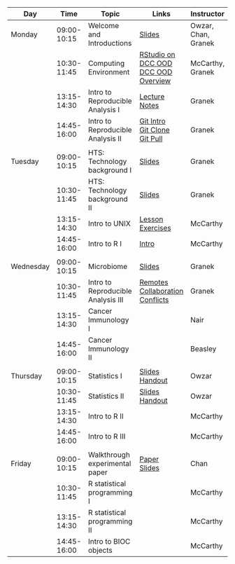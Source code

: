 | Day       |        Time | Topic                              | Links                                                                                                                                                                        | Instructor          |
|-----------|-------------|------------------------------------|------------------------------------------------------------------------------------------------------------------------------------------------------------------------------|---------------------|
| Monday    | 09:00-10:15 | Welcome and Introductions          | [Slides](welcome-MIC-2022.pdf)                                                                                                                                               | Owzar, Chan, Granek |
|           | 10:30-11:45 | Computing Environment              | [RStudio on DCC OOD](computing/dcc_ood/dcc_ood_rstudio.md) <br> [DCC OOD Overview](computing/dcc_ood/dcc_ood_overview.md)                                                    | McCarthy, Granek    |
|           | 13:15-14:30 | Intro to Reproducible Analysis I   | [Lecture Notes](computing/reproducible/reproducible_research_lecture.md)                                                                                                     | Granek              |
|           | 14:45-16:00 | Intro to Reproducible Analysis II  | [Git Intro](computing/reproducible/git_overview.md) <br> [Git Clone](computing/reproducible/git_cloning.md) <br> [Git Pull](computing/reproducible/git_pull.md)              | Granek              |
|           |             |                                    |                                                                                                                                                                              |                     |
| Tuesday   | 09:00-10:15 | HTS: Technology background I       | [Slides](biology/hts_background_day2_s1_s2.pdf)                                                                                                                              | Granek              |
|           | 10:30-11:45 | HTS: Technology background II      | [Slides](biology/hts_background_day2_s1_s2.pdf)                                                                                                                              | Granek              |
|           | 13:15-14:30 | Intro to UNIX                      | [Lesson](computing/unix/unix_lesson.Rmd) <br> [Exercises](computing/unix/unix_exercises.Rmd)                                                                                 | McCarthy            |
|           | 14:45-16:00 | Intro to R I                       | [Intro](computing/R/01_introduction_to_R.Rmd)                                                                                                                                | McCarthy            |
|           |             |                                    |                                                                                                                                                                              |                     |
| Wednesday | 09:00-10:15 | Microbiome                         | [Slides](biology/microbiome_overview.pdf)                                                                                                                                    | Granek              |
|           | 10:30-11:45 | Intro to Reproducible Analysis III | [Remotes](computing/reproducible/git_remotes.md) <br> [Collaboration](computing/reproducible/git_collaboration.md) <br> [Conflicts](computing/reproducible/git_conflicts.md) | Granek              |
|           | 13:15-14:30 | Cancer Immunology I                |                                                                                                                                                                              | Nair                |
|           | 14:45-16:00 | Cancer Immunology II               |                                                                                                                                                                              | Beasley             |
|           |             |                                    |                                                                                                                                                                              |                     |
| Thursday  | 09:00-10:15 | Statistics I                       | [Slides](statistics/statistics-mic-2022.pdf) <br> [Handout](statistics/statistics-mic-2022-handout.pdf)                                                                      | Owzar               |
|           | 10:30-11:45 | Statistics II                      | [Slides](statistics/statistics-mic-2022.pdf) <br> [Handout](statistics/statistics-mic-2022-handout.pdf)                                                                      | Owzar               |
|           | 13:15-14:30 | Intro to R II                      |                                                                                                                                                                              | McCarthy            |
|           | 14:45-16:00 | Intro to R III                     |                                                                                                                                                                              | McCarthy            |
|           |             |                                    |                                                                                                                                                                              |                     |
| Friday    | 09:00-10:15 | Walkthrough experimental paper     | [Paper](https://pubmed.ncbi.nlm.nih.gov/33979626/) <br> [Slides](biology/expt_paper_review.pdf)                                                                              | Chan                |
|           | 10:30-11:45 | R statistical programming I        |                                                                                                                                                                              | McCarthy            |
|           | 13:15-14:30 | R statistical programming II       |                                                                                                                                                                              | McCarthy            |
|           | 14:45-16:00 | Intro to BIOC objects              |                                                                                                                                                                              | McCarthy            |
